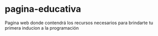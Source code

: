 # pagina-educativa
Pagina web donde contendrá los recursos necesarios para brindarte tu primera inducion a la programación
